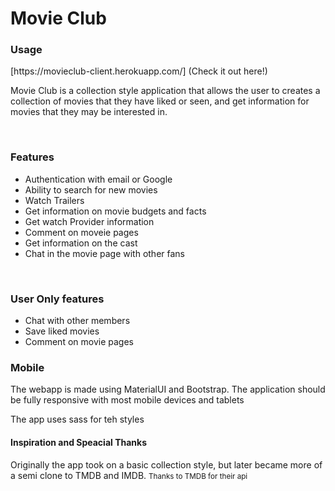 <h1>Movie Club </h1>

<h3>Usage</h3>
[https://movieclub-client.herokuapp.com/] (Check it out here!)
<p>Movie Club is a collection style application that allows the user to creates a collection of movies that they have liked or seen, and get information for movies that they may be interested in. </p>

<br/>
<h3>Features</h3>
<ul>
  <li>Authentication with email or Google</li>
  <li>Ability to search for new movies</li>
  <li>Watch Trailers</li>
  <li>Get information on movie budgets and facts</li>
  <li>Get watch Provider information</li>
  <li>Comment on moveie pages</li>
  <li>Get information on the cast</li>
  <li>Chat in the movie page with other fans</li>
  
  </ul>
  
  <br/>
  
  <h3>User Only features</h3>
  <ul>
  <li>Chat with other members</li>
  <li>Save liked movies</li>
  <li>Comment on movie pages</li>
  
  </ul>
  
  
  <h3>Mobile</h3>
  <p>The webapp is made using MaterialUI and Bootstrap. The application should be fully  responsive with most mobile devices and tablets</p>
  
  <Styles>
  <p>The app uses sass for teh styles</p>
  
  <h4>Inspiration and Speacial Thanks</h4>
  <p>Originally the app took on a basic collection style, but later became more of a semi clone to TMDB and IMDB. <small>Thanks to TMDB for their api</small></p>
